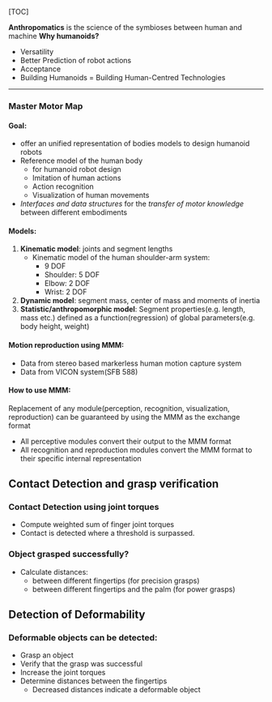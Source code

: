 [TOC]

**Anthropomatics** is the science of the symbioses between human and machine
**Why humanoids?** 

- Versatility 
- Better Prediction of robot actions
- Acceptance
- Building Humanoids = Building Human-Centred Technologies 

---

### Master Motor Map

#### Goal: 

- offer an unified representation of bodies models to design humanoid robots
- Reference model of the human body
  - for humanoid robot design
  - Imitation of human actions
  - Action recognition
  - Visualization of human movements
- *Interfaces and data structures* for the *transfer of motor knowledge* between different embodiments

#### Models:

1. **Kinematic model**: joints and segment lengths
   - Kinematic model of the human shoulder-arm system: 
     - 9 DOF 
     - Shoulder: 5 DOF
     - Elbow: 2 DOF 
     - Wrist: 2 DOF
2. **Dynamic model**: segment mass, center of mass and moments of inertia
3. **Statistic/anthropomorphic model**: Segment properties(e.g. length, mass etc.) defined as a function(regression) of global parameters(e.g. body height, weight)

#### Motion reproduction using MMM:

- Data from stereo based markerless human motion capture system
- Data from VICON system(SFB 588)

#### How to use MMM:

Replacement of any module(perception, recognition, visualization, reproduction) can be guaranteed by using the MMM as the exchange format

 - All perceptive modules convert their output to the MMM format
 - All recognition and reproduction modules convert the MMM format to their specific internal representation

## Contact Detection and grasp verification

### Contact Detection using joint torques

- Compute weighted sum of finger joint torques
- Contact is detected where a threshold is surpassed.

### Object grasped successfully?

- Calculate distances:
  - between different  fingertips (for precision grasps)
  - between different fingertips and the palm (for power grasps)

## Detection of Deformability

###  Deformable objects can be detected:

- Grasp an object
- Verify that the grasp was successful
- Increase the joint torques
- Determine distances between the fingertips
  - Decreased distances indicate a deformable object

